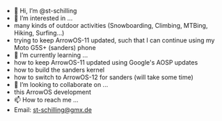 - 👋 Hi, I’m @st-schilling
- 👀 I’m interested in ...
- many kinds of outdoor activities (Snowboarding, Climbing, MTBing, Hiking, Surfing...)
- trying to keep ArrowOS-11 updated, such that I can continue using my Moto G5S+ (sanders) phone
- 🌱 I’m currently learning ...
- how to keep ArrowOS-11 updated using Google's AOSP updates
- how to build the sanders kernel
- how to switch to ArrowOS-12 for sanders (will take some time)
- 💞️ I’m looking to collaborate on ...
- this ArrowOS development
- 📫 How to reach me ...
- Email: st-schilling@gmx.de

<!---
st-schilling/st-schilling is a ✨ special ✨ repository because its `README.md` (this file) appears on your GitHub profile.
You can click the Preview link to take a look at your changes.
--->
